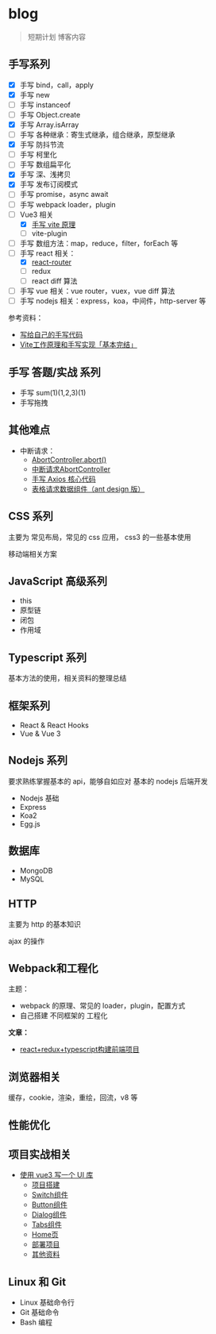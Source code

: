 # blog


> 短期计划 博客内容


## 手写系列

- [x] 手写 bind，call，apply
- [x] 手写 new
- [ ] 手写 instanceof
- [ ] 手写 Object.create
- [x] 手写 Array.isArray
- [ ] 手写 各种继承：寄生式继承，组合继承，原型继承
- [x] 手写 防抖节流
- [ ] 手写 柯里化
- [ ] 手写 数组扁平化
- [x] 手写 深、浅拷贝
- [x] 手写 发布订阅模式
- [ ] 手写 promise，async await
- [ ] 手写 webpack loader，plugin
- [ ] Vue3 相关
  - [x] [手写 vite 原理](./kvite/README.md)
  - [ ] vite-plugin
- [ ] 手写 数组方法：map，reduce，filter，forEach 等
- [ ] 手写 react 相关：
  - [x] [react-router](./react-router-dom-nut/README.md)
  - [ ] redux
  - [ ] react diff 算法
- [ ] 手写 vue 相关：vue router，vuex，vue diff 算法
- [ ] 手写 nodejs 相关：express，koa，中间件，http-server 等

参考资料：

 - [写给自己的手写代码](https://juejin.cn/post/6924912691102351368)
 - [Vite工作原理和手写实现「基本完结」](https://www.bilibili.com/video/BV1dh411S7Vz)
## 手写 答题/实战 系列

- 手写 sum(1)(1,2,3)(1)
- 手写拖拽

## 其他难点

- 中断请求：
  - [AbortController.abort()](https://developer.mozilla.org/zh-CN/docs/Web/API/AbortController/abort)
  - [中断请求AbortController](https://www.jianshu.com/p/16335f161498)
  - [手写 Axios 核心代码](https://juejin.cn/post/6936877920304496677)
  - [表格请求数据组件（ant design 版）](https://juejin.cn/post/6934326406314737672)


## CSS 系列

主要为 常见布局，常见的 css 应用， css3 的一些基本使用

移动端相关方案

## JavaScript 高级系列

- this
- 原型链
- 闭包
- 作用域

## Typescript 系列

基本方法的使用，相关资料的整理总结

## 框架系列

- React & React Hooks
- Vue & Vue 3



## Nodejs 系列

要求熟练掌握基本的 api，能够自如应对 基本的 nodejs 后端开发

- Nodejs 基础
- Express
- Koa2
- Egg.js




## 数据库

- MongoDB
- MySQL

## HTTP
主要为 http 的基本知识

ajax 的操作


## Webpack和工程化
主题： 

- webpack 的原理、常见的 loader，plugin，配置方式
- 自己搭建 不同框架的 工程化

**文章：**

- [react+redux+typescript构建前端项目](./webpack/react+redux+typescript构建前端项目.md)


## 浏览器相关

缓存，cookie，渲染，重绘，回流，v8 等


## 性能优化

## 项目实战相关

- [使用 vue3 写一个 UI 库](https://github.com/Jsmond2016/os-ui)
  - [项目搭建](./project-pratice/os-ui/00-Introduce.md)
  - [Switch组件](./project-pratice/os-ui/01-Switch.md)
  - [Button组件](./project-pratice/os-ui/02-Button.md)
  - [Dialog组件](./project-pratice/os-ui/03-Dialog.md)
  - [Tabs组件](./project-pratice/os-ui/04-Tabs.md)
  - [Home页](./project-pratice/os-ui/05-Home.md)
  - [部署项目](./project-pratice/os-ui/06-Deploy.md)
  - [其他资料](./project-pratice/os-ui/07-More-about-vue3.md)


## Linux 和 Git

- Linux 基础命令行
- Git 基础命令
- Bash 编程

